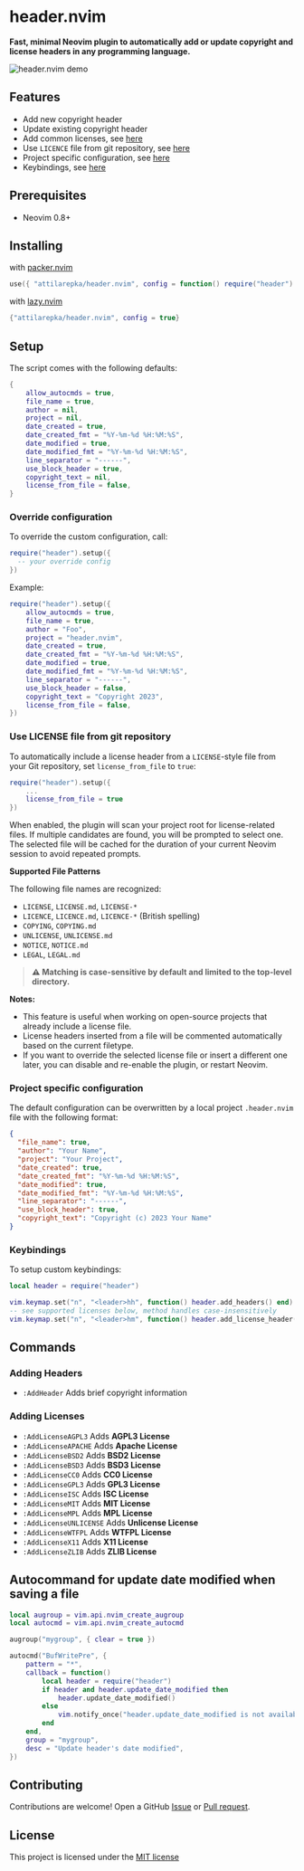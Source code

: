 # header.nvim

**Fast, minimal Neovim plugin to automatically add or update copyright and license headers in any programming language.**

![header.nvim demo](vhs/demo.gif)

## Features

- Add new copyright header
- Update existing copyright header
- Add common licenses, see [here](#adding-licenses)
- Use `LICENCE` file from git repository, see [here](#use-license-file-from-git-repository)
- Project specific configuration, see [here](#project-specific-configuration)
- Keybindings, see [here](#keybindings)

## Prerequisites

- Neovim 0.8+

## Installing

with [packer.nvim](https://github.com/wbthomason/packer.nvim)

```lua
use({ "attilarepka/header.nvim", config = function() require("header").setup() end})
```

with [lazy.nvim](https://github.com/folke/lazy.nvim)

```lua
{"attilarepka/header.nvim", config = true}
```

## Setup

The script comes with the following defaults:

```lua
{
    allow_autocmds = true,
    file_name = true,
    author = nil,
    project = nil,
    date_created = true,
    date_created_fmt = "%Y-%m-%d %H:%M:%S",
    date_modified = true,
    date_modified_fmt = "%Y-%m-%d %H:%M:%S",
    line_separator = "------",
    use_block_header = true,
    copyright_text = nil,
    license_from_file = false,
}
```

### Override configuration

To override the custom configuration, call:

```lua
require("header").setup({
  -- your override config
})
```

Example:

```lua
require("header").setup({
    allow_autocmds = true,
    file_name = true,
    author = "Foo",
    project = "header.nvim",
    date_created = true,
    date_created_fmt = "%Y-%m-%d %H:%M:%S",
    date_modified = true,
    date_modified_fmt = "%Y-%m-%d %H:%M:%S",
    line_separator = "------",
    use_block_header = false,
    copyright_text = "Copyright 2023",
    license_from_file = false,
})
```

### Use LICENSE file from git repository

To automatically include a license header from a `LICENSE`-style file from your Git repository, set `license_from_file` to `true`:

```lua
require("header").setup({
    ...
    license_from_file = true
})
```

When enabled, the plugin will scan your project root for license-related files.
If multiple candidates are found, you will be prompted to select one.
The selected file will be cached for the duration of your current Neovim session to avoid repeated prompts.

**Supported File Patterns**

The following file names are recognized:

- `LICENSE`, `LICENSE.md`, `LICENSE-*`
- `LICENCE`, `LICENCE.md`, `LICENCE-*` (British spelling)
- `COPYING`, `COPYING.md`
- `UNLICENSE`, `UNLICENSE.md`
- `NOTICE`, `NOTICE.md`
- `LEGAL`, `LEGAL.md`

> **⚠️ Matching is case-sensitive by default and limited to the top-level directory.**

**Notes:**
- This feature is useful when working on open-source projects that already include a license file.
- License headers inserted from a file will be commented automatically based on the current filetype.
- If you want to override the selected license file or insert a different one later, you can disable and re-enable the plugin, or restart Neovim.

### Project specific configuration

The default configuration can be overwritten by a local project `.header.nvim` file with the following format:

```json
{
  "file_name": true,
  "author": "Your Name",
  "project": "Your Project",
  "date_created": true,
  "date_created_fmt": "%Y-%m-%d %H:%M:%S",
  "date_modified": true,
  "date_modified_fmt": "%Y-%m-%d %H:%M:%S",
  "line_separator": "------",
  "use_block_header": true,
  "copyright_text": "Copyright (c) 2023 Your Name"
}
```

### Keybindings

To setup custom keybindings:

```lua
local header = require("header")

vim.keymap.set("n", "<leader>hh", function() header.add_headers() end)
-- see supported licenses below, method handles case-insensitively
vim.keymap.set("n", "<leader>hm", function() header.add_license_header("mit") end)
```

## Commands

### Adding Headers

- `:AddHeader` Adds brief copyright information

### Adding Licenses

- `:AddLicenseAGPL3` Adds **AGPL3 License**
- `:AddLicenseAPACHE` Adds **Apache License**
- `:AddLicenseBSD2` Adds **BSD2 License**
- `:AddLicenseBSD3` Adds **BSD3 License**
- `:AddLicenseCC0` Adds **CC0 License**
- `:AddLicenseGPL3` Adds **GPL3 License**
- `:AddLicenseISC` Adds **ISC License**
- `:AddLicenseMIT` Adds **MIT License**
- `:AddLicenseMPL` Adds **MPL License**
- `:AddLicenseUNLICENSE` Adds **Unlicense License**
- `:AddLicenseWTFPL` Adds **WTFPL License**
- `:AddLicenseX11` Adds **X11 License**
- `:AddLicenseZLIB` Adds **ZLIB License**

## Autocommand for update date modified when saving a file

```lua
local augroup = vim.api.nvim_create_augroup
local autocmd = vim.api.nvim_create_autocmd

augroup("mygroup", { clear = true })

autocmd("BufWritePre", {
    pattern = "*",
    callback = function()
        local header = require("header")
        if header and header.update_date_modified then
            header.update_date_modified()
        else
            vim.notify_once("header.update_date_modified is not available", vim.log.levels.WARN)
        end
    end,
    group = "mygroup",
    desc = "Update header's date modified",
})
```

## Contributing

Contributions are welcome! Open a GitHub [Issue](https://github.com/attilarepka/header.nvim/issues/new/choose) or [Pull request](https://github.com/attilarepka/header.nvim/pulls).

## License

This project is licensed under the [MIT license](LICENSE)
